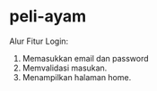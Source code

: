 # peli-ayam

Alur Fitur Login:
1. Memasukkan email dan password
2. Memvalidasi masukan.
3. Menampilkan halaman home.
